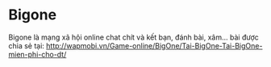 Bigone
======

Bigone là mạng xã hội online chat chít và kết bạn, đánh bài, xâm... bài được chia sẻ tại: http://wapmobi.vn/Game-online/BigOne/Tai-BigOne-Tai-BigOne-mien-phi-cho-dt/
